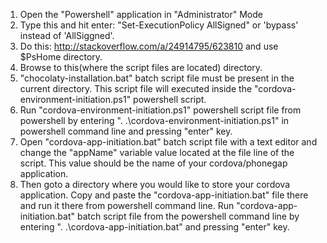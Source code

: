 1. Open the "Powershell" application in "Administrator" Mode
2. Type this and hit enter: "Set-ExecutionPolicy AllSigned" or 'bypass' instead of 'AllSiggned'.
3. Do this: http://stackoverflow.com/a/24914795/623810 and use $PsHome directory.
4. Browse to this(where the script files are located) directory.
5. "chocolaty-installation.bat" batch script file must be present in the current directory. This script file will executed inside the "cordova-environment-initiation.ps1" powershell script.
6. Run "cordova-environment-initiation.ps1" powershell script file from powershell by entering ". .\cordova-environment-initiation.ps1" in powershell command line and pressing "enter" key.
7. Open "cordova-app-initiation.bat" batch script file with a text editor and change the "appName" variable value located at the file line of the script. This value should be the name of your cordova/phonegap application.
8. Then goto a directory where you would like to store your cordova application. Copy and paste the "cordova-app-initiation.bat" file there and run it there from powershell command line. Run "cordova-app-initiation.bat" batch script file from the powershell command line by entering ". .\cordova-app-initiation.bat" and pressing "enter" key.
